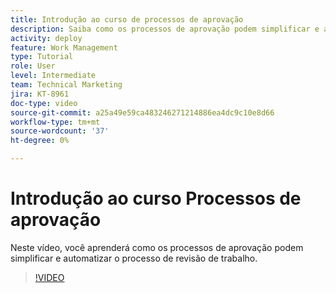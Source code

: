```yaml
---
title: Introdução ao curso de processos de aprovação
description: Saiba como os processos de aprovação podem simplificar e automatizar o processo de revisão de trabalho.
activity: deploy
feature: Work Management
type: Tutorial
role: User
level: Intermediate
team: Technical Marketing
jira: KT-8961
doc-type: video
source-git-commit: a25a49e59ca483246271214886ea4dc9c10e8d66
workflow-type: tm+mt
source-wordcount: '37'
ht-degree: 0%

---
```


# Introdução ao curso Processos de aprovação

Neste vídeo, você aprenderá como os processos de aprovação podem simplificar e automatizar o processo de revisão de trabalho.

>[!VIDEO](https://video.tv.adobe.com/v/335224/?quality=12&learn=on)
